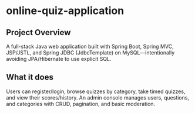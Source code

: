 # online-quiz-application

## Project Overview   
A full-stack Java web application built with Spring Boot, Spring MVC, JSP/JSTL, and Spring JDBC (JdbcTemplate) on MySQL—intentionally avoiding JPA/Hibernate to use explicit SQL.  

##  What it does   
Users can register/login, browse quizzes by category, take timed quizzes, and view their scores/history. An admin console manages users, questions, and categories with CRUD, pagination, and basic moderation.

